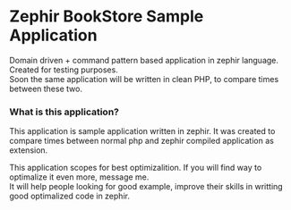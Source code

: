 <h1>Zephir BookStore Sample Application</h1>

Domain driven + command pattern based application in zephir language. Created for testing purposes.<br/>
Soon the same application will be written in clean PHP, to compare times between these two.<br/>

<h3>What is this application?</h3>

This application is sample application written in zephir. It was created to compare times between normal php and zephir compiled application as extension. <br/>

This application scopes for best optimizalition. If you will find way to optimalize it even more, message me. <br/>
It will help people looking for good example, improve their skills in writting good optimalized code in zephir.<br/><br/>
